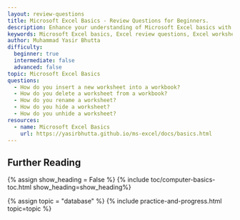 ```yaml
---
layout: review-questions
title: Microsoft Excel Basics - Review Questions for Beginners.
description: Enhance your understanding of Microsoft Excel basics with these review questions. Covering topics like workbooks, worksheets, active cells, and data organization, this guide is perfect for beginners to strengthen their Excel skills.
keywords: Microsoft Excel basics, Excel review questions, Excel worksheets and workbooks, Excel active cell, Excel Name Box, Excel data organization, beginner Excel questions, Excel fundamentals practice, Excel workbook management, Excel worksheet tips
author: Muhammad Yasir Bhutta
difficulty:
  beginner: true
  intermediate: false
  advanced: false
topic: Microsoft Excel Basics
questions:
  - How do you insert a new worksheet into a workbook?
  - How do you delete a worksheet from a workbook?
  - How do you rename a worksheet?
  - How do you hide a worksheet?
  - How do you unhide a worksheet?
resources:
  - name: Microsoft Excel Basics
    url: https://yasirbhutta.github.io/ms-excel/docs/basics.html
---
```


## Further Reading

{% assign show_heading = False %}
{% include toc/computer-basics-toc.html show_heading=show_heading%}

{% assign topic = "database" %}
{% include practice-and-progress.html topic=topic %}